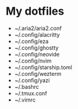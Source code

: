 # My dotfiles
- ~/.aria2/aria2.conf
- ~/.config/alacritty
- ~/.config/eza
- ~/.config/ghostty
- ~/.config/neovide
- ~/.config/nvim
- ~/.config/starship.toml
- ~/.config/wezterm
- ~/.config/yazi
- ~/.bashrc
- ~/.tmux.conf
- ~/.vimrc
